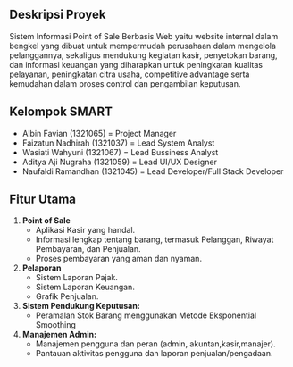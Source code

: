 ## Deskripsi Proyek
Sistem Informasi Point of Sale Berbasis Web yaitu website internal dalam bengkel yang dibuat untuk mempermudah perusahaan dalam mengelola pelanggannya, sekaligus mendukung kegiatan kasir, penyetokan barang, dan informasi keuangan yang diharapkan untuk peningkatan kualitas pelayanan, peningkatan citra usaha, competitive advantage serta kemudahan dalam proses control dan pengambilan keputusan. 

## Kelompok SMART
- Albin Favian (1321065) = Project Manager
- Faizatun Nadhirah (1321037) = Lead System Analyst
- Wasiati Wahyuni (1321067) = Lead Bussiness Analyst
- Aditya Aji Nugraha (1321059) = Lead UI/UX Designer
- Naufaldi Ramandhan (1321045) = Lead Developer/Full Stack Developer

## Fitur Utama
1. **Point of Sale**
    - Aplikasi Kasir yang handal.
    - Informasi lengkap tentang barang, termasuk Pelanggan, Riwayat Pembayaran, dan Penjualan.
    - Proses pembayaran yang aman dan nyaman.
2. **Pelaporan**
    - Sistem Laporan Pajak.
    - Sistem Laporan Keuangan.
    - Grafik Penjualan.
3. **Sistem Pendukung Keputusan:**
    - Peramalan Stok Barang menggunakan Metode Eksponential Smoothing
4. **Manajemen Admin:**
    - Manajemen pengguna dan peran (admin, akuntan,kasir,manajer).
    - Pantauan aktivitas pengguna dan laporan penjualan/pengadaan.
